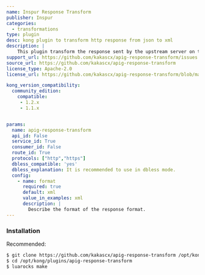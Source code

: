 ```yaml
---
name: Inspur Response Transform
publisher: Inspur
categories:
  - transformations
type: plugin
desc: kong plugin to transform http response from json to xml
description: |
    This plugin transform the response sent by the upstream server on the fly on Kong from json to xml,before returning the response to the client.Because of Nginx's internals, the `Content-Length` header will not be set when transforming a response body.
support_url: https://github.com/kakascx/apig-response-transform/issues
source_url: https://github.com/kakascx/apig-response-transform
license_type: Apache-2.0
license_url: https://github.com/kakascx/apig-response-transform/blob/master/LICENSE 

kong_version_compatibility:
  community_edition:
    compatible:
     - 1.2.x
     - 1.1.x


params:
  name: apig-response-transform 
  api_id: False
  service_id: True
  consumer_id: False
  route_id: True
  protocols: ["http","https"]
  dbless_compatible: 'yes'
  dbless_explanation: It is recommended to use in dbless mode.
  config:
    - name: format
      required: true
      default: xml
      value_in_examples: xml 
      description: |
        Describe the format of the response format.
---
```

### Installation 
Recommended: 
 
```bash 
$ git clone https://github.com/kakascx/apig-response-transform /opt/kong/plugins 
$ cd /opt/kong/plugins/apig-response-transform 
$ luarocks make 
``` 
